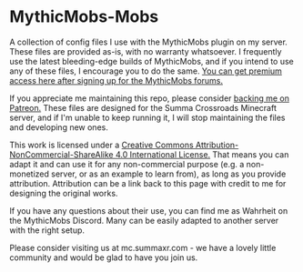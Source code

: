 MythicMobs-Mobs
===============

A collection of config files I use with the MythicMobs plugin on my server. These files are provided as-is, with no warranty whatsoever. I frequently use the latest bleeding-edge builds of MythicMobs, and if you intend to use any of these files, I encourage you to do the same. [You can get premium access here after signing up for the MythicMobs forums.](https://www.mythicmobs.net/index.php?account/upgrades)

If you appreciate me maintaining this repo, please consider [backing me on Patreon.](https://www.patreon.com/summacrossroads) These files are designed for the Summa Crossroads Minecraft server, and if I'm unable to keep running it, I will stop maintaining the files and developing new ones.

This work is licensed under a [Creative Commons Attribution-NonCommercial-ShareAlike 4.0 International License.](http://creativecommons.org/licenses/by-nc-sa/4.0/) That means you can adapt it and can use it for any non-commercial purpose (e.g. a non-monetized server, or as an example to learn from), as long as you provide attribution. Attribution can be a link back to this page with credit to me for designing the original works.

If you have any questions about their use, you can find me as Wahrheit on the MythicMobs Discord. Many can be easily adapted to another server with the right setup.

Please consider visiting us at mc.summaxr.com - we have a lovely little community and would be glad to have you join us.